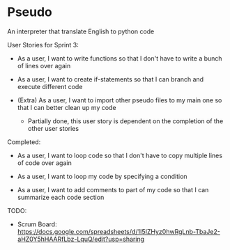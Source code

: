 # Pseudo
An interpreter that translate English to python code

User Stories for Sprint 3:

* As a user, I want to write functions so that I don't have to write a bunch of lines over again

* As a user, I want to create if-statements so that I can branch and execute different code

* (Extra) As a user, I want to import other pseudo files to my main one so that I can better clean up my code
  - Partially done, this user story is dependent on the completion of the other user stories

Completed:

* As a user, I want to loop code so that I don't have to copy multiple lines of code over again

* As a user, I want to loop my code by specifying a condition

* As a user, I want to add comments to part of my code so that I can summarize each code section

TODO:

* Scrum Board: https://docs.google.com/spreadsheets/d/1I5IZHyz0hwRgLnb-TbaJe2-aHZ0Y5hHAARfLbz-LquQ/edit?usp=sharing

